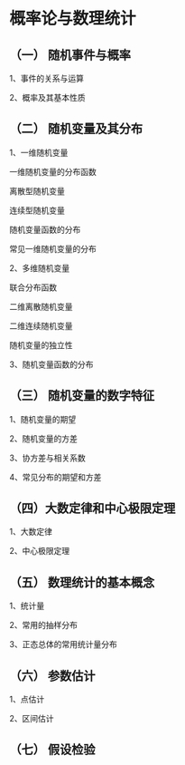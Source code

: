 # 概率论与数理统计

## （一） 随机事件与概率

1、事件的关系与运算

2、概率及其基本性质

## （二） 随机变量及其分布

1、一维随机变量

一维随机变量的分布函数

离散型随机变量

连续型随机变量

随机变量函数的分布

常见一维随机变量的分布

2、多维随机变量

联合分布函数

二维离散随机变量

二维连续随机变量

随机变量的独立性

3、随机变量函数的分布

## （三） 随机变量的数字特征

1、随机变量的期望

2、随机变量的方差

3、协方差与相关系数

4、常见分布的期望和方差

## （四）大数定律和中心极限定理

1、大数定律

2、中心极限定理

## （五） 数理统计的基本概念

1、统计量

2、常用的抽样分布

3、正态总体的常用统计量分布

## （六） 参数估计

1、点估计

2、区间估计

## （七） 假设检验

